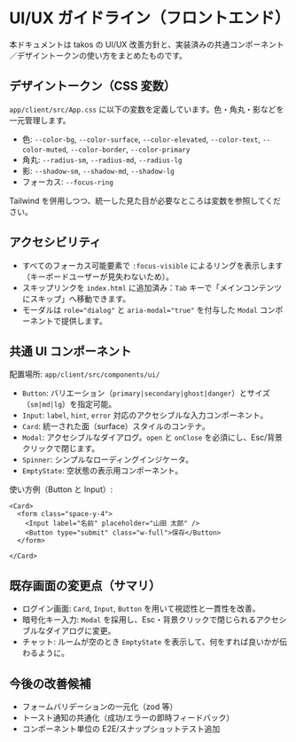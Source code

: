 # UI/UX ガイドライン（フロントエンド）

本ドキュメントは takos の UI/UX 改善方針と、実装済みの共通コンポーネント／デザイントークンの使い方をまとめたものです。

## デザイントークン（CSS 変数）

`app/client/src/App.css` に以下の変数を定義しています。色・角丸・影などを一元管理します。

- 色: `--color-bg`, `--color-surface`, `--color-elevated`, `--color-text`, `--color-muted`, `--color-border`, `--color-primary`
- 角丸: `--radius-sm`, `--radius-md`, `--radius-lg`
- 影: `--shadow-sm`, `--shadow-md`, `--shadow-lg`
- フォーカス: `--focus-ring`

Tailwind を併用しつつ、統一した見た目が必要なところは変数を参照してください。

## アクセシビリティ

- すべてのフォーカス可能要素で `:focus-visible` によるリングを表示します（キーボードユーザーが見失わないため）。
- スキップリンクを `index.html` に追加済み：`Tab` キーで「メインコンテンツにスキップ」へ移動できます。
- モーダルは `role="dialog"` と `aria-modal="true"` を付与した `Modal` コンポーネントで提供します。

## 共通 UI コンポーネント

配置場所: `app/client/src/components/ui/`

- `Button`: バリエーション（`primary|secondary|ghost|danger`）とサイズ（`sm|md|lg`）を指定可能。
- `Input`: `label`, `hint`, `error` 対応のアクセシブルな入力コンポーネント。
- `Card`: 統一された面（surface）スタイルのコンテナ。
- `Modal`: アクセシブルなダイアログ。`open` と `onClose` を必須にし、Esc/背景クリックで閉じます。
- `Spinner`: シンプルなローディングインジケータ。
- `EmptyState`: 空状態の表示用コンポーネント。

使い方例（Button と Input）:

```tsx
<Card>
  <form class="space-y-4">
    <Input label="名前" placeholder="山田 太郎" />
    <Button type="submit" class="w-full">保存</Button>
  </form>
  
</Card>
```

## 既存画面の変更点（サマリ）

- ログイン画面: `Card`, `Input`, `Button` を用いて視認性と一貫性を改善。
- 暗号化キー入力: `Modal` を採用し、Esc・背景クリックで閉じられるアクセシブルなダイアログに変更。
- チャット: ルームが空のとき `EmptyState` を表示して、何をすれば良いかが伝わるように。

## 今後の改善候補

- フォームバリデーションの一元化（zod 等）
- トースト通知の共通化（成功/エラーの即時フィードバック）
- コンポーネント単位の E2E/スナップショットテスト追加

